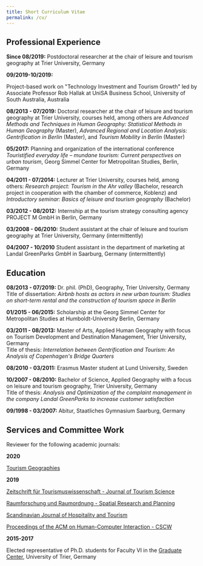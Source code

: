 ```yaml
---
title: Short Curriculum Vitae
permalink: /cv/
---
```


## Professional Experience

**Since 08/2019:**
Postdoctoral researcher at the chair of leisure and tourism geography at Trier University, Germany

**09/2019-10/2019:**

Project-based work on "Technology Investment and  Tourism Growth" led by Associate Professor Rob Hallak at UniSA Business School, University of South Australia, Australia

**08/2013 - 07/2019:**
Doctoral researcher at the chair of leisure and tourism geography at Trier University, courses held, among others are *Advanced Methods and Techniques in Human Geography: Statistical Methods in Human Geography* (Master), *Advanced Regional and Location Analysis: Gentrification in Berlin* (Master), and *Tourism Mobility in Berlin* (Master) 

**05/2017:**
Planning and organization of the international conference *Touristified everyday life – mundane tourism: Current perspectives on urban tourism*, Georg Simmel Center for Metropolitan Studies, Berlin, Germany

**04/2011 - 07/2014:**
Lecturer at Trier University, courses held, among others: *Research project: Tourism in the Ahr valley* (Bachelor, research project in cooperation with the chamber of commerce, Koblenz) and *Introductory seminar: Basics of leisure and tourism geography* (Bachelor)

**03/2012 - 08/2012:**
Internship at the tourism strategy consulting agency PROJECT M GmbH in Berlin, Germany

**03/2008 - 06/2010:**
Student assistant at the chair of leisure and tourism geography at Trier University, Germany (intermittently)

**04/2007 - 10/2010**
Student assistant in the department of marketing at Landal GreenParks GmbH in Saarburg, Germany (intermittently)


## Education

**08/2013 - 07/2019:**
Dr. phil. (PhD), Geography, Trier University, Germany<br/>
Title of dissertation: *Airbnb hosts as actors in new urban tourism: Studies on short-term rental and the construction of tourism space in Berlin*

**01/2015 - 06/2015:**
Scholarship at the Georg Simmel Center  for Metropolitan Studies at Humboldt-University Berlin, Germany

**03/2011 - 08/2013:**
Master of Arts, Applied Human Geography with focus on Tourism Development  and Destination Management, Trier University, Germany<br/>
Title of thesis: *Interrelation between Gentrification and Tourism: An Analysis of Copenhagen's Bridge Quarters*

**08/2010 - 03/2011:**
Erasmus Master student at Lund University, Sweden

**10/2007 - 08/2010:**
Bachelor of Science, Applied Geography with a focus on  leisure and tourism geography, Trier University, Germany<br/>
Title of thesis: *Analysis and Optimization of the complaint management in the company Landal GreenParks to increase customer satisfaction*

**09/1998 - 03/2007:**
Abitur, Staatliches Gymnasium Saarburg, Germany

## Services and Committee Work

Reviewer for the following academic journals:

**2020**

[Tourism Geographies](https://www.tgjournal.com/)

**2019**

[Zeitschrift für Tourismuswissenschaft - Journal of Tourism Science](https://www.degruyter.com/view/journals/tw/tw-overview.xml?language=de)

[Raumforschung und Raumordnung - Spatial Research and Planning](https://link.springer.com/journal/13147/)

[Scandinavian Journal of Hospitality and Tourism](https://www.tandfonline.com/toc/sjht20/current)

[Proceedings of the ACM on Human-Computer Interaction - CSCW](https://cscw.acm.org/2019/)

**2015-2017**

Elected representative of Ph.D. students for Faculty VI in the [Graduate Center](https://www.uni-trier.de/index.php?id=69578), University of Trier, Germany

